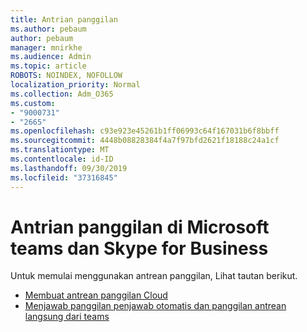 ```yaml
---
title: Antrian panggilan
ms.author: pebaum
author: pebaum
manager: mnirkhe
ms.audience: Admin
ms.topic: article
ROBOTS: NOINDEX, NOFOLLOW
localization_priority: Normal
ms.collection: Adm_O365
ms.custom:
- "9000731"
- "2665"
ms.openlocfilehash: c93e923e45261b1ff06993c64f167031b6f8bbff
ms.sourcegitcommit: 4448b08828384f4a7f97bfd2621f18188c24a1cf
ms.translationtype: MT
ms.contentlocale: id-ID
ms.lasthandoff: 09/30/2019
ms.locfileid: "37316845"
---
```

# <a name="call-queues-in-microsoft-teams-and-skype-for-business"></a>Antrian panggilan di Microsoft teams dan Skype for Business 

Untuk memulai menggunakan antrean panggilan, Lihat tautan berikut.

- [Membuat antrean panggilan Cloud](https://docs.microsoft.com/microsoftteams/create-a-phone-system-call-queue)
- [Menjawab panggilan penjawab otomatis dan panggilan antrean langsung dari teams](https://docs.microsoft.com/microsoftteams/answer-auto-attendant-and-call-queue-calls)